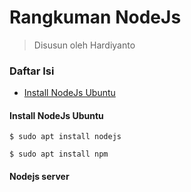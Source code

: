 # Rangkuman NodeJs
> Disusun oleh Hardiyanto

### Daftar Isi
* [Install NodeJs Ubuntu](#install-nodejs-ununtu)



#### Install NodeJs Ubuntu
```
$ sudo apt install nodejs
```

```
$ sudo apt install npm
```

#### Nodejs server
```

```
